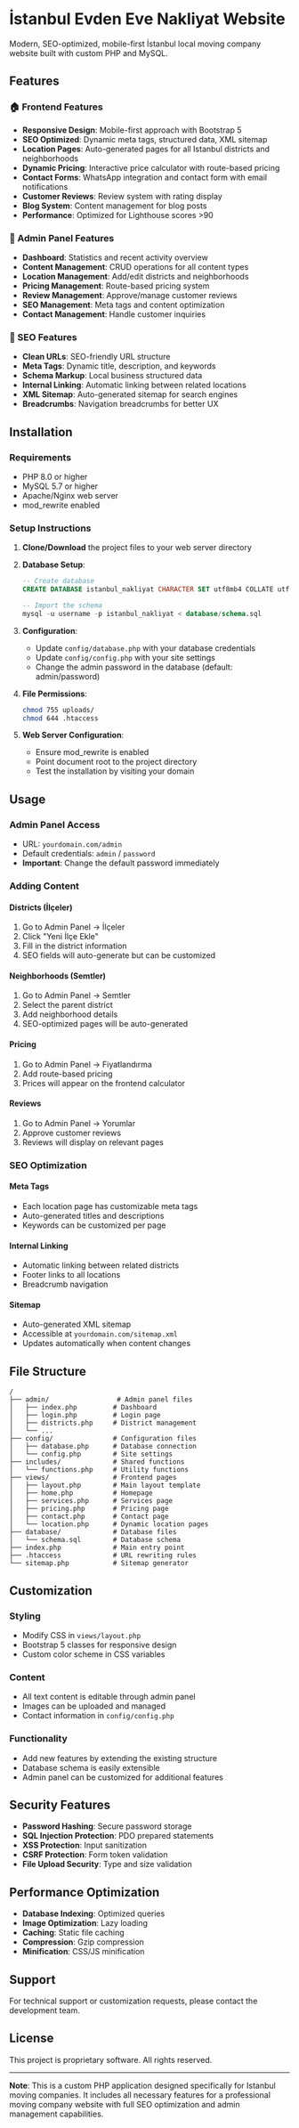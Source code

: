 # İstanbul Evden Eve Nakliyat Website

Modern, SEO-optimized, mobile-first İstanbul local moving company website built with custom PHP and MySQL.

## Features

### 🏠 Frontend Features
- **Responsive Design**: Mobile-first approach with Bootstrap 5
- **SEO Optimized**: Dynamic meta tags, structured data, XML sitemap
- **Location Pages**: Auto-generated pages for all Istanbul districts and neighborhoods
- **Dynamic Pricing**: Interactive price calculator with route-based pricing
- **Contact Forms**: WhatsApp integration and contact form with email notifications
- **Customer Reviews**: Review system with rating display
- **Blog System**: Content management for blog posts
- **Performance**: Optimized for Lighthouse scores >90

### 🔧 Admin Panel Features
- **Dashboard**: Statistics and recent activity overview
- **Content Management**: CRUD operations for all content types
- **Location Management**: Add/edit districts and neighborhoods
- **Pricing Management**: Route-based pricing system
- **Review Management**: Approve/manage customer reviews
- **SEO Management**: Meta tags and content optimization
- **Contact Management**: Handle customer inquiries

### 🎯 SEO Features
- **Clean URLs**: SEO-friendly URL structure
- **Meta Tags**: Dynamic title, description, and keywords
- **Schema Markup**: Local business structured data
- **Internal Linking**: Automatic linking between related locations
- **XML Sitemap**: Auto-generated sitemap for search engines
- **Breadcrumbs**: Navigation breadcrumbs for better UX

## Installation

### Requirements
- PHP 8.0 or higher
- MySQL 5.7 or higher
- Apache/Nginx web server
- mod_rewrite enabled

### Setup Instructions

1. **Clone/Download** the project files to your web server directory

2. **Database Setup**:
   ```sql
   -- Create database
   CREATE DATABASE istanbul_nakliyat CHARACTER SET utf8mb4 COLLATE utf8mb4_unicode_ci;
   
   -- Import the schema
   mysql -u username -p istanbul_nakliyat < database/schema.sql
   ```

3. **Configuration**:
   - Update `config/database.php` with your database credentials
   - Update `config/config.php` with your site settings
   - Change the admin password in the database (default: admin/password)

4. **File Permissions**:
   ```bash
   chmod 755 uploads/
   chmod 644 .htaccess
   ```

5. **Web Server Configuration**:
   - Ensure mod_rewrite is enabled
   - Point document root to the project directory
   - Test the installation by visiting your domain

## Usage

### Admin Panel Access
- URL: `yourdomain.com/admin`
- Default credentials: `admin` / `password`
- **Important**: Change the default password immediately

### Adding Content

#### Districts (İlçeler)
1. Go to Admin Panel → İlçeler
2. Click "Yeni İlçe Ekle"
3. Fill in the district information
4. SEO fields will auto-generate but can be customized

#### Neighborhoods (Semtler)
1. Go to Admin Panel → Semtler
2. Select the parent district
3. Add neighborhood details
4. SEO-optimized pages will be auto-generated

#### Pricing
1. Go to Admin Panel → Fiyatlandırma
2. Add route-based pricing
3. Prices will appear on the frontend calculator

#### Reviews
1. Go to Admin Panel → Yorumlar
2. Approve customer reviews
3. Reviews will display on relevant pages

### SEO Optimization

#### Meta Tags
- Each location page has customizable meta tags
- Auto-generated titles and descriptions
- Keywords can be customized per page

#### Internal Linking
- Automatic linking between related districts
- Footer links to all locations
- Breadcrumb navigation

#### Sitemap
- Auto-generated XML sitemap
- Accessible at `yourdomain.com/sitemap.xml`
- Updates automatically when content changes

## File Structure

```
/
├── admin/                 # Admin panel files
│   ├── index.php         # Dashboard
│   ├── login.php         # Login page
│   ├── districts.php     # District management
│   └── ...
├── config/               # Configuration files
│   ├── database.php      # Database connection
│   └── config.php        # Site settings
├── includes/             # Shared functions
│   └── functions.php     # Utility functions
├── views/                # Frontend pages
│   ├── layout.php        # Main layout template
│   ├── home.php          # Homepage
│   ├── services.php      # Services page
│   ├── pricing.php       # Pricing page
│   ├── contact.php       # Contact page
│   └── location.php      # Dynamic location pages
├── database/             # Database files
│   └── schema.sql        # Database schema
├── index.php             # Main entry point
├── .htaccess             # URL rewriting rules
└── sitemap.php           # Sitemap generator
```

## Customization

### Styling
- Modify CSS in `views/layout.php`
- Bootstrap 5 classes for responsive design
- Custom color scheme in CSS variables

### Content
- All text content is editable through admin panel
- Images can be uploaded and managed
- Contact information in `config/config.php`

### Functionality
- Add new features by extending the existing structure
- Database schema is easily extensible
- Admin panel can be customized for additional features

## Security Features

- **Password Hashing**: Secure password storage
- **SQL Injection Protection**: PDO prepared statements
- **XSS Protection**: Input sanitization
- **CSRF Protection**: Form token validation
- **File Upload Security**: Type and size validation

## Performance Optimization

- **Database Indexing**: Optimized queries
- **Image Optimization**: Lazy loading
- **Caching**: Static file caching
- **Compression**: Gzip compression
- **Minification**: CSS/JS minification

## Support

For technical support or customization requests, please contact the development team.

## License

This project is proprietary software. All rights reserved.

---

**Note**: This is a custom PHP application designed specifically for Istanbul moving companies. It includes all necessary features for a professional moving company website with full SEO optimization and admin management capabilities.